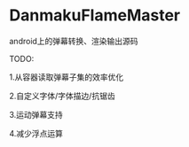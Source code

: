 DanmakuFlameMaster
==================

android上的弹幕转换、渲染输出源码

TODO:

1.从容器读取弹幕子集的效率优化

2.自定义字体/字体描边/抗锯齿

3.运动弹幕支持

4.减少浮点运算
